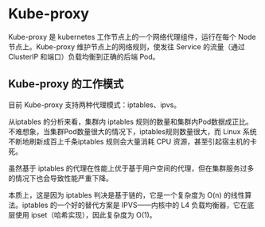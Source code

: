 # Kube-proxy

Kube-proxy 是 kubernetes 工作节点上的一个网络代理组件，运行在每个 Node 节点上。Kube-proxy 维护节点上的网络规则，使发往 Service 的流量（通过 ClusterIP 和端口）负载均衡到正确的后端 Pod。

## Kube-proxy 的工作模式

目前 Kube-proxy 支持两种代理模式：iptables、ipvs。




从iptables 的分析来看，集群内 iptables 规则的数量和集群内Pod数据成正比。 不难想象，当集群Pod数量很大的情况下，iptables规则数量很大，而 Linux 系统不断地刷新成百上千条iptables 规则会大量消耗 CPU 资源，甚至引起宿主机的卡死。

虽然基于 iptables 的代理在性能上优于基于用户空间的代理，但在集群服务过多的情况下也会导致性能严重下降。

本质上，这是因为 iptables 判决是基于链的，它是一个复杂度为 O(n) 的线性算法。iptables 的一个好的替代方案是 IPVS——内核中的 L4 负载均衡器，它在底层使用 ipset（哈希实现），因此复杂度为 O(1)。